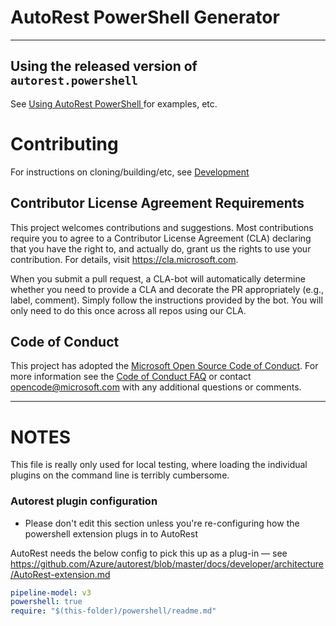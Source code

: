 # AutoRest PowerShell Generator
<hr>

## Using the released version of `autorest.powershell`

See [Using AutoRest PowerShell ](docs/readme.md) for examples, etc.


# Contributing

For instructions on cloning/building/etc, see [Development](docs/development.md)

## Contributor License Agreement Requirements

This project welcomes contributions and suggestions.  Most contributions require you to agree to a
Contributor License Agreement (CLA) declaring that you have the right to, and actually do, grant us
the rights to use your contribution. For details, visit https://cla.microsoft.com.

When you submit a pull request, a CLA-bot will automatically determine whether you need to provide
a CLA and decorate the PR appropriately (e.g., label, comment). Simply follow the instructions
provided by the bot. You will only need to do this once across all repos using our CLA.

## Code of Conduct

This project has adopted the [Microsoft Open Source Code of Conduct](https://opensource.microsoft.com/codeofconduct/).
For more information see the [Code of Conduct FAQ](https://opensource.microsoft.com/codeofconduct/faq/) or
contact [opencode@microsoft.com](mailto:opencode@microsoft.com) with any additional questions or comments.

<hr>

# NOTES
This file is really only used for local testing, where loading the individual plugins on the command line is terribly
cumbersome.

### Autorest plugin configuration
- Please don't edit this section unless you're re-configuring how the powershell extension plugs in to AutoRest

AutoRest needs the below config to pick this up as a plug-in &mdash; see https://github.com/Azure/autorest/blob/master/docs/developer/architecture/AutoRest-extension.md

``` yaml 
pipeline-model: v3
powershell: true
require: "$(this-folder)/powershell/readme.md"
```
